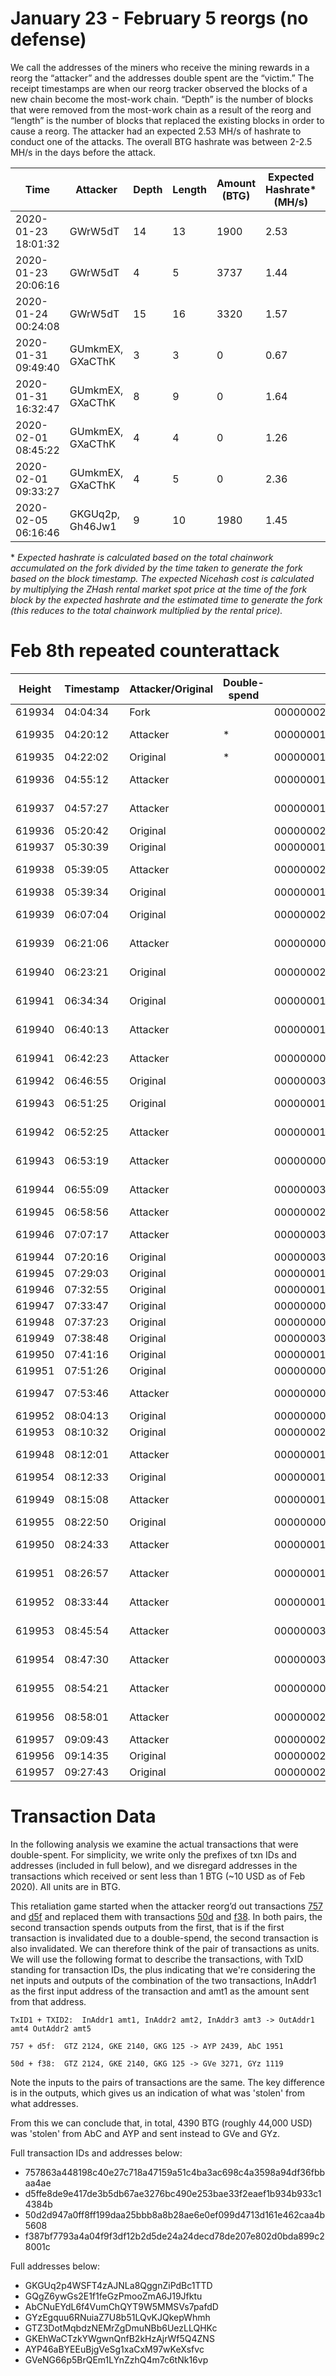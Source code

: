 # January 23 - February 5 reorgs (no defense)

We call the addresses of the miners who receive the mining rewards in a reorg the “attacker” and the addresses double spent are the “victim.” The receipt timestamps are when our reorg tracker observed the blocks of a new chain become the most-work chain. “Depth” is the number of blocks that were removed from the most-work chain as a result of the reorg and “length” is the number of blocks that replaced the existing blocks in order to cause a reorg. The attacker had an expected 2.53 MH/s of hashrate to conduct one of the attacks. The overall BTG hashrate was between 2-2.5 MH/s in the days before the attack.

| Time                | Attacker         | Depth | Length | Amount (BTG) | Expected Hashrate\* (MH/s) | Expected Nicehash\* Cost (BTC) |
| ------------------- | ---------------- | ----- | ------ | ------------ | -------------------------- | ------------------------------ |
| 2020-01-23 18:01:32 | GWrW5dT          | 14    | 13     | 1900         | 2.53                       | 0.2013653                      |
| 2020-01-23 20:06:16 | GWrW5dT          | 4     | 5      | 3737         | 1.44                       | 0.06209329                     |
| 2020-01-24 00:24:08 | GWrW5dT          | 15    | 16     | 3320         | 1.57                       | 0.21731648                     |
| 2020-01-31 09:49:40 | GUmkmEX, GXaCThK | 3     | 3      | 0            | 0.67                       | 0.04300389                     |
| 2020-01-31 16:32:47 | GUmkmEX, GXaCThK | 8     | 9      | 0            | 1.64                       | 0.10404223                     |
| 2020-02-01 08:45:22 | GUmkmEX, GXaCThK | 4     | 4      | 0            | 1.26                       | 0.05009885                     |
| 2020-02-01 09:33:27 | GUmkmEX, GXaCThK | 4     | 5      | 0            | 2.36                       | 0.06787932                     |
| 2020-02-05 06:16:46 | GKGUq2p, Gh46Jw1 | 9     | 10     | 1980         | 1.45                       | 0.11605818                     |

\* _Expected hashrate is calculated based on the total chainwork accumulated on the fork divided by the time taken to generate the fork based on the block timestamp. The expected Nicehash cost is calculated by multiplying the ZHash rental market spot price at the time of the fork block by the expected hashrate and the estimated time to generate the fork (this reduces to the total chainwork multiplied by the rental price)._

# Feb 8th repeated counterattack

| Height | Timestamp | Attacker/Original | Double-spend | Hash                                                             | Miner address(es)                                                        | Chainwork Delta |
| ------ | --------- | ----------------- | ------------ | ---------------------------------------------------------------- | ------------------------------------------------------------------------ | --------------- |
| 619934 | 04:04:34  | Fork              |              | 0000000239ee124dfb934c244fba10465e8d03aa655f96a47c6aefea5653e8b0 | GJjz2Du9BoJQ3CPcoyVTHUJZSj62i1693U                                       | 0.00            |
| 619935 | 04:20:12  | Attacker          | \*           | 00000001bd611ce076d502d64c5c10a2a5eca3011df502851c64eab4b026372d | Gh46Jw1vCtg3iqLQdMhHAWTaKTH3sB1Xex<br>GKGUq2p4WSFT4zAJNLa8QggnZiPdBc1TTD | 30.68           |
| 619935 | 04:22:02  | Original          | \*           | 000000018039df312dcf5d7717f8a749dfd743f1624eba92e4152434b5fc59d3 | GK18bp4UzC6wqYKKNLkaJ3hzQazTc3TWBw                                       | 30.68           |
| 619936 | 04:55:12  | Attacker          |              | 00000001cf5c4981a536c14edc213d5ad70a3204f4ae0cddb65953a5ee17769b | Gh46Jw1vCtg3iqLQdMhHAWTaKTH3sB1Xex<br>GKGUq2p4WSFT4zAJNLa8QggnZiPdBc1TTD | 31.65           |
| 619937 | 04:57:27  | Attacker          |              | 00000001ef4bbbc413a0bc35c1cd60b4e00e51e8c4a24f1e21461f480c590712 | Gh46Jw1vCtg3iqLQdMhHAWTaKTH3sB1Xex<br>GKGUq2p4WSFT4zAJNLa8QggnZiPdBc1TTD | 32.18           |
| 619936 | 05:20:42  | Original          |              | 0000000232512c8ce9206bc465bf21935f984c8ac044315db0fe526542882f00 | GeNNVzHUpD1p9S5Wz9E9vW86Ars82cokPu                                       | 31.65           |
| 619937 | 05:30:39  | Original          |              | 0000000146910a8f41d4c104b7db8121aa247278b12264af0f94e2097a81926f | GJjz2Du9BoJQ3CPcoyVTHUJZSj62i1693U                                       | 32.13           |
| 619938 | 05:39:05  | Attacker          |              | 0000000231174f7ea65a5a3db70dc819313d3dca5c9dce8f1552912aa3284bcc | Gh46Jw1vCtg3iqLQdMhHAWTaKTH3sB1Xex<br>GKGUq2p4WSFT4zAJNLa8QggnZiPdBc1TTD | 32.58           |
| 619938 | 05:39:34  | Original          |              | 000000010cec0962bf427c7647de7af632a213941052b6a929ca69e521340c70 | GJjz2Du9BoJQ3CPcoyVTHUJZSj62i1693U                                       | 32.49           |
| 619939 | 06:07:04  | Original          |              | 00000002248e7b57c202065193861e41ad2191e7f6fd6dcc82546175a32f3fed | GezKoZ59mhmpMzjNBWNoYKvLhFLAdHuL6P<br>GP8Kd2o6xu9qqj1K1qFuM2Ls3FBZ2Sm5tV | 32.78           |
| 619939 | 06:21:06  | Attacker          |              | 00000000abd9cfea4a3d65054bbb410306ea0645c47cf022c564c2ea28c11f08 | Gh46Jw1vCtg3iqLQdMhHAWTaKTH3sB1Xex<br>GKGUq2p4WSFT4zAJNLa8QggnZiPdBc1TTD | 32.85           |
| 619940 | 06:23:21  | Original          |              | 00000002b7aa1a2ac8003e4dd68279173d63f62881a298b2c06fc6fd3f4c1259 | GezKoZ59mhmpMzjNBWNoYKvLhFLAdHuL6P<br>GP8Kd2o6xu9qqj1K1qFuM2Ls3FBZ2Sm5tV | 33.01           |
| 619941 | 06:34:34  | Original          |              | 000000014863587ddf6b30cd9ac1ad66a57c46db335e839d60d93bdea2566182 | GezKoZ59mhmpMzjNBWNoYKvLhFLAdHuL6P<br>GP8Kd2o6xu9qqj1K1qFuM2Ls3FBZ2Sm5tV | 33.20           |
| 619940 | 06:40:13  | Attacker          |              | 000000014d44e7f4be3c3a3a7ff93c113410c2d7fb0d2cc039000bf0fa787084 | Gh46Jw1vCtg3iqLQdMhHAWTaKTH3sB1Xex<br>GKGUq2p4WSFT4zAJNLa8QggnZiPdBc1TTD | 33.06           |
| 619941 | 06:42:23  | Attacker          |              | 00000000208215a321b7e52d0c20c7cddc722f573f5b17744152a8e14e63cdf5 | Gh46Jw1vCtg3iqLQdMhHAWTaKTH3sB1Xex<br>GKGUq2p4WSFT4zAJNLa8QggnZiPdBc1TTD | 33.24           |
| 619942 | 06:46:55  | Original          |              | 00000003116cd284a98aed1fd50cb476ccfac9bd8a1ee4a1190e11966d9c3614 | GJjz2Du9BoJQ3CPcoyVTHUJZSj62i1693U                                       | 33.37           |
| 619943 | 06:51:25  | Original          |              | 00000001662698e437de0af21053cc73d519415c0a4978a985fbd80b90417888 | GezKoZ59mhmpMzjNBWNoYKvLhFLAdHuL6P<br>GP8Kd2o6xu9qqj1K1qFuM2Ls3FBZ2Sm5tV | 33.52           |
| 619942 | 06:52:25  | Attacker          |              | 00000001289e7c1409d64fbf2595b3e5b2f67658c94785ac6afe3db8bf984de5 | Gh46Jw1vCtg3iqLQdMhHAWTaKTH3sB1Xex<br>GKGUq2p4WSFT4zAJNLa8QggnZiPdBc1TTD | 33.40           |
| 619943 | 06:53:19  | Attacker          |              | 0000000061f354083d79bca172e6073d9b09e817ecc3eb21db87ddf2af9a5c2c | Gh46Jw1vCtg3iqLQdMhHAWTaKTH3sB1Xex<br>GKGUq2p4WSFT4zAJNLa8QggnZiPdBc1TTD | 33.54           |
| 619944 | 06:55:09  | Attacker          |              | 0000000339b0f8b6975a0c707f4a395716405f6d9576b1674c8e364acb6c5f08 | Gh46Jw1vCtg3iqLQdMhHAWTaKTH3sB1Xex<br>GKGUq2p4WSFT4zAJNLa8QggnZiPdBc1TTD | 33.68           |
| 619945 | 06:58:56  | Attacker          |              | 000000020704fc446b4ee74a9856678e2bff9d6d167bd34cf93c140825cc283a | GP4MnT7Xm4ahZhRcWFaqPGkZknMda1XuzA                                       | 33.80           |
| 619946 | 07:07:17  | Attacker          |              | 00000003353fc61940b7ad9211597b275dc39b7f51643296a27f91621d899409 | GezKoZ59mhmpMzjNBWNoYKvLhFLAdHuL6P<br>GP8Kd2o6xu9qqj1K1qFuM2Ls3FBZ2Sm5tV | 33.92           |
| 619944 | 07:20:16  | Original          |              | 00000003047990c0f3de16ce1a829a020f4c664ffe4191b18c9d3af19e2ea2d2 | GbWi6y7c6UT1Ee9GzteUPuqiKMT6kUgDua                                       | 33.66           |
| 619945 | 07:29:03  | Original          |              | 0000000137b998348adb6743d9fa1e03219b2ffaebbd36c09cef248c829d48c6 | GbWi6y7c6UT1Ee9GzteUPuqiKMT6kUgDua                                       | 33.78           |
| 619946 | 07:32:55  | Original          |              | 00000001d1caede1fd6399c328fc52e9e0ec516341f524df74595f8e3422e99f | GbWi6y7c6UT1Ee9GzteUPuqiKMT6kUgDua                                       | 33.89           |
| 619947 | 07:33:47  | Original          |              | 000000007816c271ec1e14b74d1d993fd75767376dfd729ab27d1abd3c00be73 | GbWi6y7c6UT1Ee9GzteUPuqiKMT6kUgDua                                       | 33.99           |
| 619948 | 07:37:23  | Original          |              | 00000000f638d18cc908bc5aa0e4f0c6df6b59bc238668b5de08a7d863121d1d | GK18bp4UzC6wqYKKNLkaJ3hzQazTc3TWBw                                       | 34.09           |
| 619949 | 07:38:48  | Original          |              | 0000000348977a28361416976445832db3123e225f4c7243da8fbf31c012b639 | GSsjeTZzaatwZS7J978DQzv322eAr79KLp                                       | 34.19           |
| 619950 | 07:41:16  | Original          |              | 00000001f4c7a3e631a9f716f22bcfff032cadab1c886917fa71dd64007e8a43 | GSsjeTZzaatwZS7J978DQzv322eAr79KLp                                       | 34.28           |
| 619951 | 07:51:26  | Original          |              | 00000000a2b6099d74e8c14f43ecf5c3c78bce247e112565ce7a600107d6f11e | GSsjeTZzaatwZS7J978DQzv322eAr79KLp                                       | 34.37           |
| 619947 | 07:53:46  | Attacker          |              | 000000005b8f597b44143654aaca261bef61c707e2ea65a67f43c095f57af3d1 | Gh46Jw1vCtg3iqLQdMhHAWTaKTH3sB1Xex<br>GKGUq2p4WSFT4zAJNLa8QggnZiPdBc1TTD | 34.04           |
| 619952 | 08:04:13  | Original          |              | 0000000085e7d9b9017e5408cbfcf64427212e30eb2f071189ea8001a89b78e5 | GSsjeTZzaatwZS7J978DQzv322eAr79KLp                                       | 34.45           |
| 619953 | 08:10:32  | Original          |              | 0000000299a6b651fab7a499c8d3f19419bd2392f6e9c9e3469bfe915c5d07c2 | GSsjeTZzaatwZS7J978DQzv322eAr79KLp                                       | 34.53           |
| 619948 | 08:12:01  | Attacker          |              | 00000001a173da8d0ac68351a899f2595c23951d4ab65fdb253e440ebe127693 | Gh46Jw1vCtg3iqLQdMhHAWTaKTH3sB1Xex<br>GKGUq2p4WSFT4zAJNLa8QggnZiPdBc1TTD | 34.13           |
| 619954 | 08:12:33  | Original          |              | 000000016fc42421b5046836792d934bc0b7c9051ed47845c583886c7cb7bddf | GJjz2Du9BoJQ3CPcoyVTHUJZSj62i1693U                                       | 34.61           |
| 619949 | 08:15:08  | Attacker          |              | 000000014825db1df9b6c47c0f15c96e67a58eaa5c73661e8bf82cb544353785 | Gh46Jw1vCtg3iqLQdMhHAWTaKTH3sB1Xex<br>GKGUq2p4WSFT4zAJNLa8QggnZiPdBc1TTD | 34.21           |
| 619955 | 08:22:50  | Original          |              | 00000000b9bdd518227b8c36c5b7871e07fdd257631a78c3be984b514dba15ba | GK18bp4UzC6wqYKKNLkaJ3hzQazTc3TWBw                                       | 34.68           |
| 619950 | 08:24:33  | Attacker          |              | 00000001955bc349fc1540a5834d86dad5e61e639db1cb509443f8bdf76d4ae0 | Gh46Jw1vCtg3iqLQdMhHAWTaKTH3sB1Xex<br>GKGUq2p4WSFT4zAJNLa8QggnZiPdBc1TTD | 34.29           |
| 619951 | 08:26:57  | Attacker          |              | 00000001dee68cee5c2062a545f4ec219368c43626f00f4baa180ed10fa1f12b | Gh46Jw1vCtg3iqLQdMhHAWTaKTH3sB1Xex<br>GKGUq2p4WSFT4zAJNLa8QggnZiPdBc1TTD | 34.37           |
| 619952 | 08:33:44  | Attacker          |              | 000000016bbe4d4d86283daeaa8d7104ee0d697bbc8e435e0b63bb964d272ec6 | Gh46Jw1vCtg3iqLQdMhHAWTaKTH3sB1Xex<br>GKGUq2p4WSFT4zAJNLa8QggnZiPdBc1TTD | 34.44           |
| 619953 | 08:45:54  | Attacker          |              | 00000003a17a854629d53c3fee8520f6f9444ee619ec03d1e5bd4d3e7a567ab2 | Gh46Jw1vCtg3iqLQdMhHAWTaKTH3sB1Xex<br>GKGUq2p4WSFT4zAJNLa8QggnZiPdBc1TTD | 34.51           |
| 619954 | 08:47:30  | Attacker          |              | 0000000349ef71330105504f52d9ee6bf9fa79aec29f6446eb808d6fdf2f3e97 | Gh46Jw1vCtg3iqLQdMhHAWTaKTH3sB1Xex<br>GKGUq2p4WSFT4zAJNLa8QggnZiPdBc1TTD | 34.58           |
| 619955 | 08:54:21  | Attacker          |              | 0000000029e2fd85c3f70188ad8e0bb2924b66e18a594908bea2807c95de652c | Gh46Jw1vCtg3iqLQdMhHAWTaKTH3sB1Xex<br>GKGUq2p4WSFT4zAJNLa8QggnZiPdBc1TTD | 34.64           |
| 619956 | 08:58:01  | Attacker          |              | 00000002d50fd8140a07d2db4a2afbbd13a5ca14b7bf7e11c872e8c11b81eefb | Gh46Jw1vCtg3iqLQdMhHAWTaKTH3sB1Xex<br>GKGUq2p4WSFT4zAJNLa8QggnZiPdBc1TTD | 34.71           |
| 619957 | 09:09:43  | Attacker          |              | 00000002c5963b7b3cd9ea53879e51f9ba53691553f0877467a13c3e1ba881a7 | GSraCk7RFQsg6yJAQ4XU5bcRRBHVnwX88j                                       | 34.77           |
| 619956 | 09:14:35  | Original          |              | 000000023b7ea36e75782bb8d1cdf0bdc77e84afe8b7a0add800c1dd566970b1 | GSsjeTZzaatwZS7J978DQzv322eAr79KLp                                       | 34.75           |
| 619957 | 09:27:43  | Original          |              | 000000026bf63cf2bb5dbc414a9ff62ebe6d4b17530271b28d1debaf4cd78041 | GSsjeTZzaatwZS7J978DQzv322eAr79KLp                                       | 34.81           |

# Transaction Data

In the following analysis we examine the actual transactions that were double-spent. For simplicity, we write only the prefixes of txn IDs and addresses (included in full below), and we disregard addresses in the transactions which received or sent less than 1 BTG (~10 USD as of Feb 2020). All units are in BTG.

This retaliation game started when the attacker reorg’d out transactions [757](https://btgexplorer.com/tx/757863a448198c40e27c718a47159a51c4ba3ac698c4a3598a94df36fbbaa4ae) and [d5f](https://btgexplorer.com/tx/d5ffe8de9e417de3b5db67ae3276bc490e253bae33f2eaef1b934b933c14384b) and replaced them with transactions [50d](https://btgexplorer.com/tx/50d2d947a0ff8ff199daa25bbb8a8b28ae6e0ef099d4713d161e462caa4b5608) and [f38](https://btgexplorer.com/tx/f387bf7793a4a04f9f3df12b2d5de24a24decd78de207e802d0bda899c28001c). In both pairs, the second transaction spends outputs from the first, that is if the first transaction is invalidated due to a double-spend, the second transaction is also invalidated. We can therefore think of the pair of transactions as units. We will use the following format to describe the transactions, with TxID standing for transaction IDs, the plus indicating that we're considering the net inputs and outputs of the combination of the two transactions, InAddr1 as the first input address of the transaction and amt1 as the amount sent from that address.

```
TxID1 + TXID2:  InAddr1 amt1, InAddr2 amt2, InAddr3 amt3 -> OutAddr1 amt4 OutAddr2 amt5

757 + d5f:  GTZ 2124, GKE 2140, GKG 125 -> AYP 2439, AbC 1951

50d + f38:  GTZ 2124, GKE 2140, GKG 125 -> GVe 3271, GYz 1119
```

Note the inputs to the pairs of transactions are the same. The key difference is in the outputs, which gives us an indication of what was 'stolen' from what addresses.

From this we can conclude that, in total, 4390 BTG (roughly 44,000 USD) was 'stolen' from AbC and AYP and sent instead to GVe and GYz.

Full transaction IDs and addresses below:

- 757863a448198c40e27c718a47159a51c4ba3ac698c4a3598a94df36fbbaa4ae
- d5ffe8de9e417de3b5db67ae3276bc490e253bae33f2eaef1b934b933c14384b
- 50d2d947a0ff8ff199daa25bbb8a8b28ae6e0ef099d4713d161e462caa4b5608
- f387bf7793a4a04f9f3df12b2d5de24a24decd78de207e802d0bda899c28001c

Full addresses below:

- GKGUq2p4WSFT4zAJNLa8QggnZiPdBc1TTD
- GQgZ6ywGs2E1f1feGzPmooZmA6J19Jfktu
- AbCNuEYdL6f4VumChQYT9W5MMSVs7pafdD
- GYzEgquu6RNuiaZ7U8b51LQvKJQkepWhmh
- GTZ3DotMqbdzNEMrZgDmuNBb6UezLLQHKc
- GKEhWaCTzkYWgwnQnfB2kHzAjrWf5Q4ZNS
- AYP46aBYEEuBjgVeSg1xaCxM97wKeXsfvc
- GVeNG66p5BrQEm1LYnZzhQ4m7c6tNk16vp

